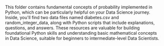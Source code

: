 This folder contains fundamental concepts of probability implemented in Python, which can be particularly helpful on your Data Science journey. Inside, you'll find two data files named diabetes.csv and random_integer_data, along with Python scripts that include explanations, questions, and answers. These resources are valuable for building foundational Python skills and understanding basic mathematical concepts in Data Science, suitable for beginners to intermediate-level Data Scientists.

